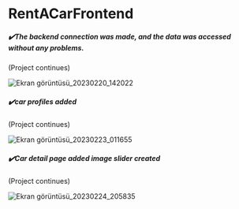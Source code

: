 # RentACarFrontend

<h5 align="left">✔️The backend connection was made, and the data was accessed without any problems.</h5>   (Project continues)


![Ekran görüntüsü_20230220_142022](https://user-images.githubusercontent.com/110422737/220104962-d760eaab-7e76-49a8-992b-05f93b384092.png)


<h5 align="left">✔️car profiles added</h5>   (Project continues)


![Ekran görüntüsü_20230223_011655](https://user-images.githubusercontent.com/110422737/220772492-2cda00e1-70f9-4979-9725-fd30620f66d9.png)


<h5 align="left">✔️Car detail page added image slider created </h5>   (Project continues)


![Ekran görüntüsü_20230224_205835](https://user-images.githubusercontent.com/110422737/221254614-dd7455ad-fcc6-48e5-a779-45450bbfb6c3.png)


